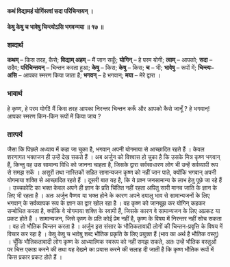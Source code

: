#### कथं विद्यामहं योगिंस्त्वां सदा परिचिन्तयन् ।
#### केषु केषु च भावेषु चिन्त्योऽसि भगवन्मया ॥ १७ ॥

### शब्दार्थ

**कथम्** – किस तरह, कैसे; **विद्याम् अहम्** – मैं जान सकूँ; **योगिन्** – हे परम योगी; **त्वाम्** – आपको; **सदा** – सदैव; **परिचिन्तयन्** – चिन्तन करता हुआ; **केषु** – किस; **केषु** – किस; **च** – भी; **भावेषु** – रूपों में; **चिन्त्यः-असि** – आपका स्मरण किया जाता है; **भगवन्** – हे भगवान्; **मया** – मेरे द्वारा ।

### भावार्थ

हे कृष्ण, हे परम योगी! मैं किस तरह आपका निरन्तर चिन्तन करूँ और आपको कैसे जानूँ ? हे भगवान्! आपका स्मरण किन-किन रूपों में किया जाय ?

### तात्पर्य

जैसा कि पिछले अध्याय में कहा जा चुका है, भगवान् अपनी योगमाया से आच्छादित रहते हैं । केवल शरणागत भक्तजन ही उन्हें देख सकते हैं । अब अर्जुन को विश्वास हो चुका है कि उसके मित्र कृष्ण भगवान् हैं, किन्तु वह उस सामान्य विधि को जानना चाहता है, जिसके द्वारा सर्वसाधारण लोग भी उन्हें सर्वव्यापी रूप से समझ सकें । असुरों तथा नास्तिकों सहित सामान्यजन कृष्ण को नहीं जान पाते, क्योंकि भगवान् अपनी योगमाया शक्ति से आच्छादित रहते हैं । दूसरी बात यह है, कि ये प्रश्न जनसामान्य के लाभ हेतु पूछे जा रहे हैं । उच्चकोटि का भक्त केवल अपने ही ज्ञान के प्रति चिंतित नहीं रहता अपितु सारी मानव जाति के ज्ञान के लिए भी रहता है । अतः अर्जुन वैष्णव या भक्त होने के कारण अपने दयालु भाव से सामान्यजनों के लिए भगवान् के सर्वव्यापक रूप के ज्ञान का द्वार खोल रहा है । वह कृष्ण को जानबूझ कर योगिन् कहकर सम्बोधित करता है, क्योंकि वे योगमाया शक्ति के स्वामी हैं, जिसके कारण वे सामान्यजन के लिए अप्रकट या प्रकट होते हैं । सामान्यजन, जिसे कृष्ण के प्रति कोई प्रेम नहीं है, कृष्ण के विषय में निरन्तर नहीं सोच सकता । वह तो भौतिक चिन्तन करता है । अर्जुन इस संसार के भौतिकतावादी लोगों की चिन्तन-प्रवृत्ति के विषय में विचार कर रहा है । केषु केषु च भावेषु शब्द भौतिक प्रकृति के लिए प्रयुक्त हैं (भाव का अर्थ है भौतिक वस्तु) । चूँकि भौतिकतावादी लोग कृष्ण के आध्यात्मिक स्वरूप को नहीं समझ सकते, अतः उन्हें भौतिक वस्तुओं पर चित्त एकाग्र करने की तथा यह देखने का प्रयास करने की सलाह दी जाती है कि कृष्ण भौतिक रूपों में किस प्रकार प्रकट होते हैं ।